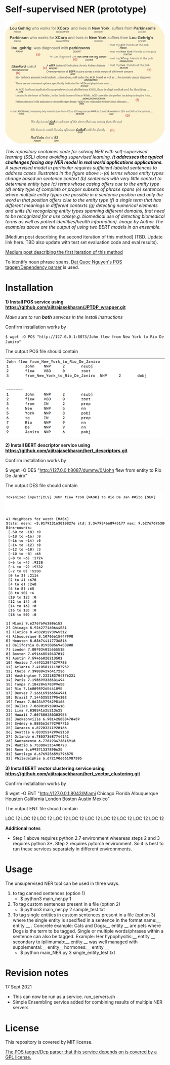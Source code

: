# Self-supervised NER (prototype)


 <img src="NER.png" width="600">

*This repository containes code for solving NER  with self-supervised learning (SSL) alone avoiding supervised learning. **It addresses the typical challenges facing any NER model in real world applications applications.** A supervised model in particular requires sufficient labeled sentences to address cases  illustrated in the figure above :- (a) terms whose entity types change based on sentence context (b) sentences with very little context to determine entity type (c) terms whose casing offers cue to the entity type (d) entity type of complete or proper subsets of phrase spans (e) sentences where multiple entity types are possible in a sentence position and only the word in that position offers clue to the entity type (f) a single term that has different meanings in different contexts (g) detecting numerical elements and units (h) recognizing entity types spanning different domains, that  need to be recognized for a use case(e.g. biomedical use of detecting biomedical terms as well as patient identities/health information). Image by Author The examples above are the output of using two BERT models in an ensemble.*


[Medium post describing the second iteration of this method] (TBD. Update link here. TBD also update with test set evaluation code and eval results).

[Medium post describing the first iteration of this method](https://towardsdatascience.com/unsupervised-ner-using-bert-2d7af5f90b8a)

To identify noun phrase spans, [Dat Quoc Nguyen's POS tagger/Dependency parser](https://github.com/datquocnguyen/jPTDP) is used.

# Installation 

**1) Install POS service using https://github.com/ajitrajasekharan/JPTDP_wrapper.git**

*Make sure to run **both** services in the install instructions*

Confirm installation works by 

    $ wget -O POS "http://127.0.0.1:8073/John flew from New York to Rio De Janiro"
    
   The output POS file should contain
  
  <img src="POS.png" width="600">
  
 
 **2) Install BERT descriptor service using https://github.com/ajitrajasekharan/bert_descriptors.git**
 
 Confirm installation works by 
 
   $ wget -O DES "http://127.0.0.1:8087/dummy/0/John flew from entity to Rio De Janiro"
   
   The output DES file should contain
   
 <img src="DES.png" width="600">
 
 


**3) Install BERT vector clustering service using https://github.com/ajitrajasekharan/bert_vector_clustering.git**
 
 Confirm installation works by 
 
  $ wget -O ENT "http://127.0.0.1:8043/Miami Chicago Florida Albuquerque Houston California London Boston Austin Mexico"
  
   The output ENT file should contain
   
   LOC 12 LOC 12 LOC 12 LOC 12 LOC 12 LOC 12 LOC 12 LOC 12 LOC  12 LOC 12
  
 
 
 **Additional notes**
 
 - Step 1 above requires python 2.7 environment wheareas steps 2 and 3 requires python 3+. Step 2 requires pytorch environment. So it is best to run these services separately in different environnments. 
  
 
# Usage

The unsupervised NER tool  can be used in three ways. 

1) to tag canned sentences (option 1)
     - $ python3 main_ner.py 1 
2) To tag custom sentences present in a file (option 2)
    - $ python3 main_ner.py 2 sample_test.txt
3) To tag single entities in custom sentences present in a file (option 3) where the single entity is specified in a sentence in the format name:__ entity __ . Concrete example: Cats and Dogs:__ entity __ are pets where Dogs is the term to be tagged. Single or multiple words/phrases within a sentence can also be tagged. Example: Her hypophysitis:__ entity __ secondary to ipilimumab:__ entity __ was well managed with supplemental:__ entity__ hormones:__ entity __
    - $ python main_NER.py 3 single_entity_test.txt
    
    
    
 # Revision notes
 
 17 Sept 2021
 
 - This can now be run as a service. run_servers.sh
 - Simple Ensembling service added for combining results of multiple NER servers
  

# License

This repository is covered by MIT license. 

[The POS tagger/Dep parser that this service depends on is covered by a GPL license.](https://github.com/datquocnguyen/jPTDP/blob/master/License.txt)
